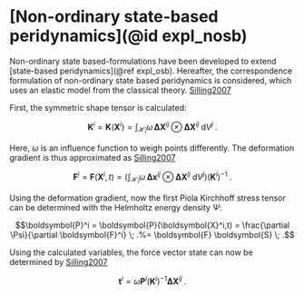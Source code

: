 # [Non-ordinary state-based peridynamics](@id expl_nosb)

Non-ordinary state based-formulations have been developed to extend [state-based peridynamics](@ref expl_osb).
Hereafter, the correspondence formulation of non-ordinary state based peridynamics is considered, which uses an elastic model from the classical theory. [Silling2007](@cite)

First, the symmetric shape tensor is calculated:
```math
\boldsymbol{K}^i = \boldsymbol{K}(\boldsymbol{X}^i) = \int_{\mathcal{H}_i} \omega \, \boldsymbol{\Delta X}^{ij} \otimes \boldsymbol{\Delta X}^{ij} \; \mathrm{d}V^j \; .
```
Here, $\omega$ is an influence function to weigh points differently.
The deformation gradient is thus approximated as [Silling2007](@cite)
```math
\boldsymbol{F}^i = \boldsymbol{F}(\boldsymbol{X}^i,t) = \left(\int_{\mathcal{H}_i} \omega \, \boldsymbol{\Delta x}^{ij} \otimes \boldsymbol{\Delta X}^{ij} \; \mathrm{d}V^j\right) \left(\boldsymbol{K}^i\right)^{-1} \; .
```

Using the deformation gradient, now the first Piola Kirchhoff stress tensor can be determined with the Helmholtz energy density $\Psi$:
```math
\boldsymbol{P}^i = \boldsymbol{P}(\boldsymbol{X}^i,t) = \frac{\partial \Psi}{\partial \boldsymbol{F}^i} \; .%= \boldsymbol{F} \boldsymbol{S} \; .
```

Using the calculated variables, the force vector state can now be determined by [Silling2007](@cite)
```math
\boldsymbol{t}^i = \omega \boldsymbol{P}^i  \left(\boldsymbol{K}^i\right)^{-1} \boldsymbol{\Delta X}^{ij} \; .
```
